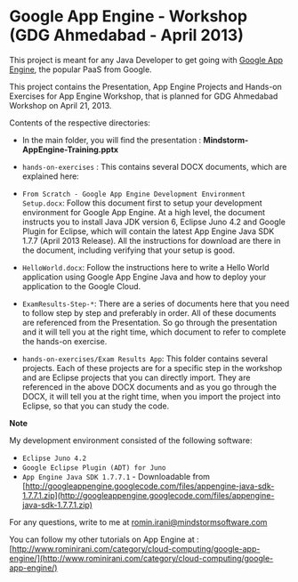 Google App Engine - Workshop (GDG Ahmedabad - April 2013)
===================================

This project is meant for any Java Developer to get going with [Google App Engine](https://developers.google.com/appengine/), the popular PaaS from Google. 

This project contains the Presentation, App Engine Projects and Hands-on Exercises for App Engine Workshop, that is planned for GDG Ahmedabad Workshop on April 21, 2013. 

Contents of the respective directories:

- In the main folder, you will find the presentation : **Mindstorm-AppEngine-Training.pptx**
- `hands-on-exercises` : This contains several DOCX documents, which are explained here:
 
 - `From Scratch - Google App Engine Development Environment Setup.docx`: Follow this document first to setup your development environment for Google App Engine. At a high level, the document instructs you to install Java JDK version 6, Eclipse Juno 4.2 and Google Plugin for Eclipse, which will contain the latest App Engine Java SDK 1.7.7 (April 2013 Release). All the instructions for download are there in the document, including verifying that your setup is good.
 - `HelloWorld.docx`: Follow the instructions here to write a Hello World application using Google App Engine Java and how to deploy your application to the Google Cloud. 
 - `ExamResults-Step-*`: There are a series of documents here that you need to follow step by step and preferably in order. All of these documents are referenced from the Presentation. So go through the presentation and it will tell you at the right time, which document to refer to complete the hands-on exercise.
- `hands-on-exercises/Exam Results App`: This folder contains several projects. Each of these projects are for a specific step in the workshop and are Eclipse projects that you can directly import. They are referenced in the above DOCX documents and as you go through the DOCX, it will tell you at the right time, when you import the project into Eclipse, so that you can study the code. 

**Note**

My development environment consisted of the following software:

- `Eclipse Juno 4.2` 
- `Google Eclipse Plugin (ADT) for Juno`
- `App Engine Java SDK 1.7.7.1` - Downloadable from [http://googleappengine.googlecode.com/files/appengine-java-sdk-1.7.7.1.zip](http://googleappengine.googlecode.com/files/appengine-java-sdk-1.7.7.1.zip) 

For any questions, write to me at [romin.irani@mindstormsoftware.com](mailto:romin.irani@mindstormsoftware.com)

You can follow my other tutorials on App Engine at : [http://www.rominirani.com/category/cloud-computing/google-app-engine/](http://www.rominirani.com/category/cloud-computing/google-app-engine/)
